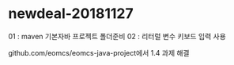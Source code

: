 # newdeal-20181127

01 : maven 기본자바 프로젝트 폴더준비
02 : 리터럴 변수 키보드 입력 사용

github.com/eomcs/eomcs-java-project에서 1.4 과제 해결

